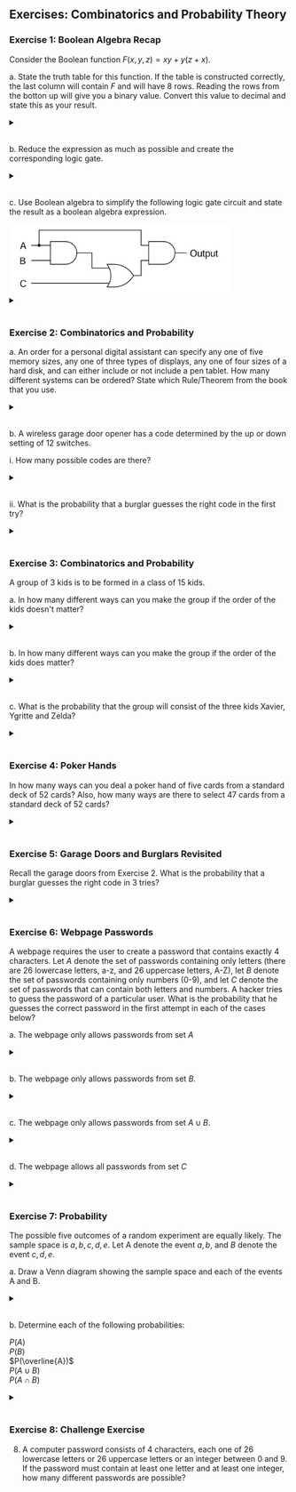 ## Exercises: Combinatorics and Probability Theory

### Exercise 1: Boolean Algebra Recap

Consider the Boolean function $F(x, y, z)=x y+y(z+x)$. 

a. State the truth table for this function. If the table is constructed correctly, the last column will contain $F$ and will have 8 rows. Reading the rows from the botton up will give you a binary value. Convert this value to decimal and state this as your result.
<details>
<br>
<summary> </summary>
19
</details>
<br>

b. Reduce the expression as much as possible and create the corresponding logic gate.
<details>
<br>
<summary> </summary>
<img src="/05_Combinatorics_and_Probability_Theory/logic1.png" width = "200">
</details>
<br>

c. Use Boolean algebra to simplify the following logic gate circuit and state the result as a boolean algebra expression.

<img src="/05_Combinatorics_and_Probability_Theory/logic2.png" width = "400">

<details>
<br>
<summary> </summary>

$AB+AC$

</details>
<br>

### Exercise 2: Combinatorics and Probability

a. An order for a personal digital assistant can specify any one of five memory sizes, any one of three types of displays, any one of four sizes of a hard disk, and can either include or not include a pen tablet. How many different systems can be ordered? State which Rule/Theorem from the book that you use.

<details>
<br>
<summary> </summary>

We multiply the number of possibilities for each of the choices: $5 \cdot 3 \cdot 4 \cdot 2=120$, which means we are using the Theorem 5.1 (Multiplication Rule)

</details>
<br>


b. A wireless garage door opener has a code determined by the up or down setting of 12 switches.

i. How many possible codes are there?

<details>
<br>
<summary> </summary>

$2^12 = 4096$ 

</details>
<br>

ii. What is the probability that a burglar guesses the right code in the first try?


<details>
<br>
<summary> </summary>

$\frac{1}{4096} = 0.000244 = 0.0244\%$

</details>
<br>

### Exercise 3: Combinatorics and Probability

A group of 3 kids is to be formed in a class of 15 kids.

a. In how many different ways can you make the group if the order of the kids doesn't matter?

<details>
<br>
<summary> </summary>

$\frac{15!}{(15-3)!\cdot 3!}=455$

</details>
<br>

b. In how many different ways can you make the group if the order of the kids does matter?

<details>
<br>
<summary> </summary>

$\frac{15!}{(15-3)!}=2730$

</details>
<br>

c.	What is the probability that the group will consist of the three kids Xavier, Ygritte and Zelda?

<details>
<br>
<summary> </summary>

$\frac{1}{455}=\frac{6}{2730}=0.00220 = 0.220 \%$

</details>
<br>

### Exercise 4: Poker Hands
In how many ways can you deal a poker hand of five cards from a standard deck of 52 cards? Also, how many ways are there to select 47 cards from a standard deck of 52 cards?

<details>
<br>
<summary> </summary>

$\frac{52!}{(52-5)!\cdot 5!}=2,598,960$

</details>
<br>

### Exercise 5: Garage Doors and Burglars Revisited

Recall the garage doors from Exercise 2. What is the probability that a burglar guesses the right code in 3 tries?

<details>
<br>
<summary> </summary>

$P($ at least one correct $) = 1-\left(\frac{4095}{4096}\right)^3 \approx 0.00073$

</details>
<br>

### Exercise 6: Webpage Passwords
A webpage requires the user to create a password that contains exactly 4 characters. Let $A$ denote the set of passwords containing only letters (there are 26 lowercase letters, a-z, and 26 uppercase letters, A-Z), let $B$ denote the set of passwords containing only numbers (0-9), and let $C$ denote the set of passwords that can contain both letters and numbers.  A hacker tries to guess the password of a particular user. What is the probability that he guesses the correct password in the first attempt in each of the cases below?

a. The webpage only allows passwords from set $A$

<details>
<br>
<summary> </summary>

$\frac{1}{7,311,616}$

</details>
<br>

b.	 The webpage only allows passwords from set $B$.

<details>
<br>
<summary> </summary>

$\frac{1}{10,000}=$

</details>
<br>

c. The webpage only allows passwords from set $A \cup B$.

<details>
<br>
<summary> </summary>

$\frac{1}{7,321,616}$

</details>
<br>

d. The webpage allows all passwords from set $C$

<details>
<br>
<summary> </summary>

$\frac{1}{14,776,336}$

</details>
<br>

### Exercise 7: Probability
The possible five outcomes of a random experiment are equally likely. The sample space is ${a,b,c,d,e}$. Let A denote the event ${a,b}$, and $B$ denote the event ${c,d,e}$.

a. Draw a Venn diagram showing the sample space and each of the events A and B.

<details>
<br>
<summary> </summary>
<img src="/05_Combinatorics_and_Probability_Theory/venn1.png" width = "300">
</details>
<br>

b. Determine each of the following probabilities:

$P(A)$  
$P(B)$  
$P(\overline{A})$  
$P(A \cup B)$  
$P(A \cap B)$

<details>
<br>
<summary> </summary>
$P(A) = \frac{2}{5}$  
$P(B) = \frac{3}{5}$  
$P(\overline{A}) = \frac{3}{5}$  
$P(A \cup B) = 1$  
$P(A \cap B) = 0$
</details>
<br>

### Exercise 8: Challenge Exercise
8)	A computer password consists of 4 characters, each one of 26 lowercase letters or 26 uppercase letters or an integer between 0 and 9. If the password must contain at least one letter and at least one integer, how many different passwords are possible?

